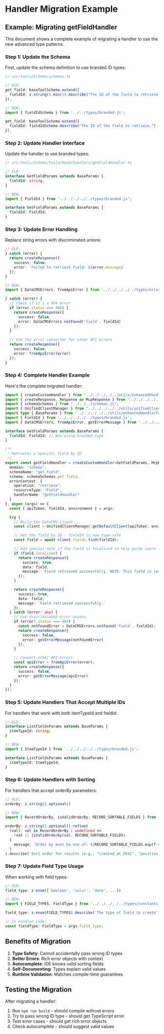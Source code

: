 # Handler Migration Example

## Example: Migrating getFieldHandler

This document shows a complete example of migrating a handler to use the new advanced type patterns.

### Step 1: Update the Schema

First, update the schema definition to use branded ID types:

```typescript
// src/tools/Schema/schemas.ts

// OLD:
get_field: baseToolSchema.extend({
  fieldId: z.string().min(1).describe("The ID of the field to retrieve.")
}),

// NEW:
import { fieldIdSchema } from '../../types/branded.js';

get_field: baseToolSchema.extend({
  fieldId: fieldIdSchema.describe("The ID of the field to retrieve.")
}),
```

### Step 2: Update Handler Interface

Update the handler to use branded types:

```typescript
// src/tools/Schema/Field/Read/handlers/getFieldHandler.ts

// OLD:
interface GetFieldParams extends BaseParams {
  fieldId: string;
}

// NEW:
import { FieldId } from '../../../../../types/branded.js';

interface GetFieldParams extends BaseParams {
  fieldId: FieldId;
}
```

### Step 3: Update Error Handling

Replace string errors with discriminated unions:

```typescript
// OLD:
} catch (error) {
  return createResponse({
    success: false,
    error: `Failed to retrieve field: ${error.message}`
  });
}

// NEW:
import { DatoCMSErrors, fromApiError } from '../../../../../types/errors.js';

} catch (error) {
  // Check if it's a 404 error
  if (error.status === 404) {
    return createResponse({
      success: false,
      error: DatoCMSErrors.notFound('field', fieldId)
    });
  }
  
  // Use the error converter for other API errors
  return createResponse({
    success: false,
    error: fromApiError(error)
  });
}
```

### Step 4: Complete Handler Example

Here's the complete migrated handler:

```typescript
import { createCustomHandler } from "../../../../../utils/enhancedHandlerFactory.js";
import { createResponse, Response as McpResponse } from "../../../../../utils/responseHandlers.js";
import { schemaSchemas } from "../../../schemas.js";
import { UnifiedClientManager } from "../../../../../utils/unifiedClientManager.js";
import type { BaseParams } from "../../../../../utils/enhancedHandlerFactory.js";
import { FieldId } from '../../../../../types/branded.js';
import { DatoCMSErrors, fromApiError, getErrorMessage } from '../../../../../types/errors.js';

interface GetFieldParams extends BaseParams {
  fieldId: FieldId; // Now using branded type
}

/**
 * Retrieves a specific field by ID
 */
export const getFieldHandler = createCustomHandler<GetFieldParams, McpResponse>({
  domain: "schema",
  schemaName: "get_field",
  schema: schemaSchemas.get_field,
  errorContext: {
    operation: "retrieve",
    resourceType: "Field",
    handlerName: "getFieldHandler"
  }
}, async (args) => {
  const { apiToken, fieldId, environment } = args;

  try {
    // Build the DatoCMS client
    const client = UnifiedClientManager.getDefaultClient(apiToken, environment);

    // Get the field by ID - fieldId is now type-safe
    const field = await client.fields.find(fieldId);

    // Add special note if the field is localized to help guide users
    if (field.localized) {
      return createResponse({
        success: true,
        data: field,
        message: `Field retrieved successfully. NOTE: This field is localized, meaning its values must be provided as an object with locale keys when creating or updating records. Example: { "${field.api_key}": { "en": "English value", "it": "Italian value" } }`
      });
    }

    return createResponse({
      success: true,
      data: field,
      message: `Field retrieved successfully.`
    });
  } catch (error: any) {
    // Use discriminated error unions
    if (error?.status === 404) {
      const notFoundError = DatoCMSErrors.notFound('field', fieldId);
      return createResponse({
        success: false,
        error: getErrorMessage(notFoundError)
      });
    }

    // Convert other API errors
    const apiError = fromApiError(error);
    return createResponse({
      success: false,
      error: getErrorMessage(apiError)
    });
  }
});
```

### Step 5: Update Handlers That Accept Multiple IDs

For handlers that work with both itemTypeId and fieldId:

```typescript
// OLD:
interface ListFieldsParams extends BaseParams {
  itemTypeId: string;
}

// NEW:
import { ItemTypeId } from '../../../../../types/branded.js';

interface ListFieldsParams extends BaseParams {
  itemTypeId: ItemTypeId;
}
```

### Step 6: Update Handlers with Sorting

For handlers that accept orderBy parameters:

```typescript
// OLD:
orderBy: z.string().optional()

// NEW:
import { RecordOrderBy, isValidOrderBy, RECORD_SORTABLE_FIELDS } from '../../../../../types/templates.js';

orderBy: z.string().optional().refine(
  (val): val is RecordOrderBy | undefined => 
    !val || isValidOrderBy(val, RECORD_SORTABLE_FIELDS),
  {
    message: `Order by must be one of: ${RECORD_SORTABLE_FIELDS.map(f => `${f}_ASC, ${f}_DESC`).join(', ')}`
  }
).describe('Sort order for results (e.g., "created_at_DESC", "position_ASC")')
```

### Step 7: Update Field Type Usage

When working with field types:

```typescript
// OLD:
field_type: z.enum(['boolean', 'color', 'date', ...])

// NEW:
import { FIELD_TYPES, FieldType } from '../../../../../types/constants.js';

field_type: z.enum(FIELD_TYPES).describe('The type of field to create')

// In handler code:
const fieldType: FieldType = args.field_type;
```

## Benefits of Migration

1. **Type Safety**: Cannot accidentally pass wrong ID types
2. **Better Errors**: Rich error objects with context
3. **Autocomplete**: IDE knows valid sorting fields
4. **Self-Documenting**: Types explain valid values
5. **Runtime Validation**: Matches compile-time guarantees

## Testing the Migration

After migrating a handler:
1. Run `npm run build` - should compile without errors
2. Try to pass wrong ID type - should get TypeScript error
3. Test error cases - should get rich error objects
4. Check autocomplete - should suggest valid values